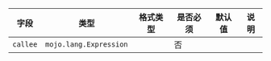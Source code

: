 | 字段 | 类型 | 格式类型 | 是否必须 | 默认值 | 说明 |
|---|---|---|---|---|---|
| `callee` | `mojo.lang.Expression` |  | 否 |  |

